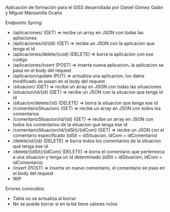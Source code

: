 Aplicación de formación para el GISS desarrollada por Daniel Gómez Galán y Miguel Manzanilla Ocaña

Endpoints Spring:
  - /aplicaciones/ (GET) => recibe un array en JSON con todas las apliaciones
  - /aplicaciones/id/{id} (GET) => recibe un JSON con la aplicacion que tenga el id
  - /aplicaciones/delete/{cod} (DELETE) => borra la aplicacion con ese codigo
  - /aplicaciones/insert (POST) => inserta nueva aplicacion, la aplicacion se pasa en el body del request
  - /aplicacion/update (PUT) => actualiza una aplicacion, los datos modificado se pasan en el body del request
  - /situacion/ (GET) => recibe un array en JSON con todas las situaciones
  - /situacion/id/{id} (GET) => recibe un JSON con la situacion que tenga id id
  - /situacion/delete/{id} (DELETE) => borra la situacion que tenga ese id
  - /comentarioSituacion/ (GET) => recibe un array en JSON con todos los comentarios
  - /comentarioSituacion/id/{id} (GET) => recibe un array en JSON con todos los comentarios de la situacion que tenga ese id
  - /comentarioSituacion/id/{idSit}/{idCom} (GET) => recibe un JSON con el comentario especificado (idSit = idSituacion, idCom = idComentario)
  - /delete/id/{id} (DELETE) => borra todos los comentarios de la situacion que tenga ese id
  - /delete/{idSit}/{idCom} (DELETE) => borra el comentario que pertenezca a una situacion y tenga un id determinado (idSit = idSituacion, idCom = idComentario)
  - /insert (POST) => inserta un nuevo comentario, el comentario se psas en el body del request
  - WIP

Errores conocidos:
  - Tabla no se actualiza al borrar
  - No se puede borrar si en la bd tiene valores nulos

